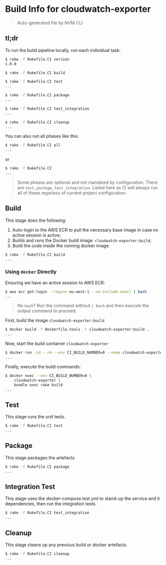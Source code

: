 # Build Info for cloudwatch-exporter

> Auto-generated file by NVM CLI

## tl;dr

To run the build pipeline locally, run each individual task:

```bash
$ rake -f Rakefile.CI version
1.0.0
```

```bash
$ rake -f Rakefile.CI build
```

```bash
$ rake -f Rakefile.CI test
...
```

```bash
$ rake -f Rakefile.CI package
...
```

```bash
$ rake -f Rakefile.CI test_integration
...
```

```bash
$ rake -f Rakefile.CI cleanup
...
```

You can also run all phases like this:

```bash
$ rake -f Rakefile.CI all
...
```

or

```bash
$ rake -f Rakefile.CI
...
```

> Some phases are optional and not mandated by configuration. There are `test`, `package`, `test_integration`.
> Listed here as CI will always run all of these regarless of current project configuration.

## Build

This stage does the following:

1. Auto-login to the AWS ECR to pull the necessary base image in case no active session is active;
2. Builds and runs the Docker build image: `cloudwatch-exporter:build`;
3. Build the code inside the running docker image.

```bash
$ rake -f Rakefile.CI build
...
```

### Using `docker` Directly

Ensuring we have an active session to AWS ECR:

```bash
$ aws ecr get-login --region eu-west-1 --no-include-email | bash
...
```

> No `bash`? Run the command without `| bash` and then execute the output command to proceed.

First, build the image `cloudwatch-exporter:build`

```bash
$ docker build -f Dockerfile.tools -t cloudwatch-exporter:build .
...
```

Now, start the build container `cloudwatch-exporter`

```bash
$ docker run -id --rm --env CI_BUILD_NUMBER=0 --name cloudwatch-exporter cloudwatch-exporter:build
...
```

Finally, execute the build commands:

```bash
$ docker exec --env CI_BUILD_NUMBER=0 \
    cloudwatch-exporter \
    bundle exec rake build
...
```

## Test

This stage runs the unit tests.

```bash
$ rake -f Rakefile.CI test
...
```

## Package

This stage packages the artefacts

```bash
$ rake -f Rakefile.CI package
...
```

## Integration Test

This stage uses the docker-compose.test.yml to stand-up the service and it dependencies, then run the integration tests.

```bash
$ rake -f Rakefile.CI test_integration
...
```

## Cleanup

This stage cleans up any previous build or docker artefacts.

```bash
$ rake -f Rakefile.CI cleanup
...
```
